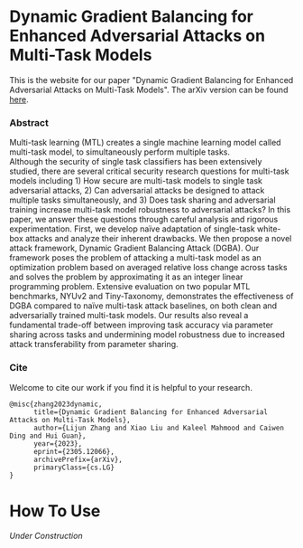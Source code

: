 # Dynamic Gradient Balancing for Enhanced Adversarial Attacks on Multi-Task Models 
This is the website for our paper "Dynamic Gradient Balancing for Enhanced Adversarial Attacks on Multi-Task Models". 
The arXiv version can be found [here](https://arxiv.org/abs/2305.12066.pdf).

### Abstract
Multi-task learning (MTL) creates a single machine learning model called multi-task model, to simultaneously perform multiple tasks.  
Although the security of single task classifiers has been extensively studied, there are several critical security research questions for multi-task models including 1) How secure are multi-task models to single task adversarial attacks, 2) Can adversarial attacks be designed to attack multiple tasks simultaneously, and 3) Does task sharing and adversarial training increase multi-task model robustness to adversarial attacks? In this paper, we answer these questions through careful analysis and rigorous experimentation. First, we develop naïve adaptation of single-task white-box attacks and analyze their inherent drawbacks. We then propose a novel attack framework, Dynamic Gradient Balancing Attack (DGBA). Our framework poses the problem of attacking a multi-task model as an optimization problem based on averaged relative loss change across tasks and solves the problem by approximating it as an integer linear programming problem. Extensive evaluation on two popular MTL benchmarks, NYUv2 and Tiny-Taxonomy, demonstrates the effectiveness of DGBA compared to naïve multi-task attack baselines, on both clean and adversarially trained multi-task models. Our results also reveal a fundamental trade-off between improving task accuracy via parameter sharing across tasks and undermining model robustness due to increased attack transferability from parameter sharing.


### Cite
Welcome to cite our work if you find it is helpful to your research.
```
@misc{zhang2023dynamic,
      title={Dynamic Gradient Balancing for Enhanced Adversarial Attacks on Multi-Task Models}, 
      author={Lijun Zhang and Xiao Liu and Kaleel Mahmood and Caiwen Ding and Hui Guan},
      year={2023},
      eprint={2305.12066},
      archivePrefix={arXiv},
      primaryClass={cs.LG}
}
```

# How To Use
*Under Construction*